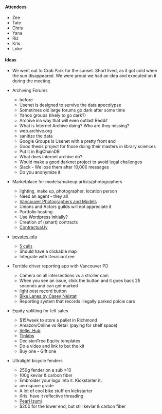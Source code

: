 #### Attendees

* Zee
* Tate
* Chris
* Yana
* Riz
* Kris
* Luke

#### Ideas

* We went out to Crab Park for the sunset. Short lived, as it got cold when the sun disappeared. We were proud we had an idea and executed on it during the meeting.

* Archiving Forums
	* before 
	* Usenet is designed to survive the data apocolypse
	* Sometimes old large forums go dark after some time
	* Yahoo groups (likely to go dark?)
	* Archive ina  way that will even outlast Reddit
	* What is Internet Archive doing? Who are they missing?
	* web.archive.org
	* sanitize the data
	* Google Groups is Usenet with a pretty front end
	* Good thesis project for those doing their masters in library
 sciences
 	* Put it in BigChainDB
 	* What does internet archive do? 
 	* Would  make a good darknet project to avoid legal challenges
 	* Slack - We lose them after 10,000 messages
 	* Do you anonymize it
* Marketplace for models/makeup artists/photographers
	* lighting, make up, photographer, location person
	* Need an agent - they all 
	* [Vancouver Photographers and Models](https://www.facebook.com/search/top/?q=vancouver%20photographers%20and%20models)
	* Unions and Actors guilds will not appreciate it
	* Portfolio hosting
	* Use Wordpress initially?
	* Creation of (smart) contracts
	* [Contractual.ly](http://www.contractual.ly/)
* [bcvotes.info](http://www.bcvotes.info/)
	* [5 calls](https://5calls.org/)
	* Should have a clickable map
	* Integrate with DecisionTree
* Terrible driver reporting app with Vancouver PD
	* Camera on all intersections vs a stroller cam
	* When you see an issue, click the button and it goes back 25 seconds and can get marked
	* light post record button
	* [Bike Lanes by Casey Neistat](https://www.youtube.com/watch?v=bzE-IMaegzQ)
	* Reporting system that records illegally parked polcie cars
* Equity splitting for felt sales 
	* $15/week to store a pallet in Richmond
	* Amazon/Online vs Retail (paying for shelf space)
	* [Seller Hub](https://smallbiztrends.com/2017/02/etsy-shop-manager.html)
	* [Tinlabs](http://tinlabs.ca/)
	* DecisionTree Equity templates
	* Do a video and link to but the kit
	* Buy one - Gift one
* Ultralight bicycle fenders
	* 250g fender on a sub >10
	* 100g kevlar & carbon fiber
	* Embroider your logo into it. Kickstarter it.
	* aerospace grade
	* A lot of cool bike stuff on kickstarter
	* Kris: have it reflective threading
	* [Pearl Izumi](http://www.pearlizumi.com/)
	* $200 for the lower end, but still kevlar & carbon fiber
